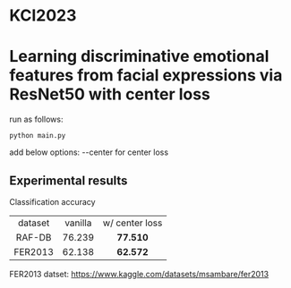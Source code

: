 # KCI2023

<h1>Learning discriminative emotional features from facial expressions via ResNet50 with center loss</h1>

run as follows:
```
python main.py
```
add below options:
--center for center loss


<h2>Experimental results</h2>
Classification accuracy

<table>
  <tr align='center'><td>dataset</td><td>vanilla</td><td>w/ center loss</td></tr>
  <tr align='center'><td>RAF-DB</td><td>76.239</td><td><b>77.510</b></td></tr>
  <tr align='center'><td>FER2013</td><td>62.138</td><td><b>62.572</b></td></tr>  
</table>

FER2013 datset: https://www.kaggle.com/datasets/msambare/fer2013
